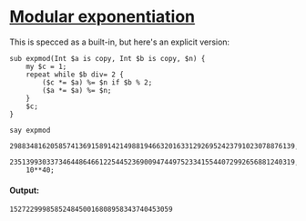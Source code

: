 [1]: http://rosettacode.org/wiki/Modular_exponentiation

# [Modular exponentiation][1]

This is specced as a built-in, but here's an explicit version:

```perl6
sub expmod(Int $a is copy, Int $b is copy, $n) {
    my $c = 1;
    repeat while $b div= 2 {
        ($c *= $a) %= $n if $b % 2;
        ($a *= $a) %= $n;
    }
    $c;
}
 
say expmod
    2988348162058574136915891421498819466320163312926952423791023078876139,
    2351399303373464486466122544523690094744975233415544072992656881240319,
    10**40;
```

#### Output:
```
1527229998585248450016808958343740453059
```